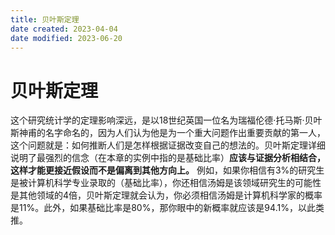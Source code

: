```yaml
---
title: 贝叶斯定理
date created: 2023-04-04
date modified: 2023-06-20
---
```


# 贝叶斯定理

这个研究统计学的定理影响深远，是以18世纪英国一位名为瑞福伦德·托马斯·贝叶斯神甫的名字命名的，因为人们认为他是为一个重大问题作出重要贡献的第一人，这个问题就是：如何推断人们是怎样根据证据改变自己的想法的。贝叶斯定理详细说明了最强烈的信念（在本章的实例中指的是基础比率）**应该与证据分析相结合，这样才能更接近假设而不是偏离到其他方向上。** 例如，如果你相信有3%的研究生是被计算机科学专业录取的（基础比率），你还相信汤姆是该领域研究生的可能性是其他领域的4倍，贝叶斯定理就会认为，你必须相信汤姆是计算机科学家的概率是11%。此外，如果基础比率是80%，那你眼中的新概率就应该是94.1%，以此类推。
